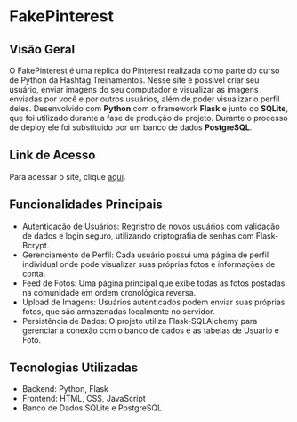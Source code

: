 # FakePinterest

## Visão Geral
O FakePinterest é uma réplica do Pinterest realizada como parte do curso de Python da Hashtag Treinamentos. 
Nesse site é possível criar seu usuário, enviar imagens do seu computador e visualizar as imagens enviadas por você e por outros usuários, além de poder visualizar o perfil deles. 
Desenvolvido com **Python** com o framework **Flask** e junto do **SQLite**, que foi utilizado durante a fase de produção do projeto. Durante o processo de deploy ele foi substituido por um banco de dados **PostgreSQL**. 

## Link de Acesso
Para acessar o site, clique [aqui](https://fakepinterest-uycj.onrender.com/).

## Funcionalidades Principais
- Autenticação de Usuários: Regristro de novos usuários com validação de dados e login seguro, utilizando criptografia de senhas com Flask-Bcrypt.
- Gerenciamento de Perfil: Cada usuário possui uma página de perfil individual onde pode visualizar suas próprias fotos e informações de conta.
- Feed de Fotos: Uma página principal que exibe todas as fotos postadas na comunidade em ordem cronológica reversa.
- Upload de Imagens: Usuários autenticados podem enviar suas próprias fotos, que são armazenadas localmente no servidor.
- Persistência de Dados: O projeto utiliza Flask-SQLAlchemy para gerenciar a conexão com o banco de dados e as tabelas de Usuario e Foto.

## Tecnologias Utilizadas
- Backend: Python, Flask
- Frontend: HTML, CSS, JavaScript
- Banco de Dados SQLite e PostgreSQL